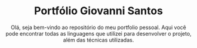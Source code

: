 <h1 align="center"> Portfólio Giovanni Santos </h1>
<p align="center"> Olá, seja bem-vindo ao repositório do meu portfolio pessoal. Aqui você pode encontrar todas as linguagens que utilizei para desenvolver o projeto, além das técnicas utilizadas.</p>
